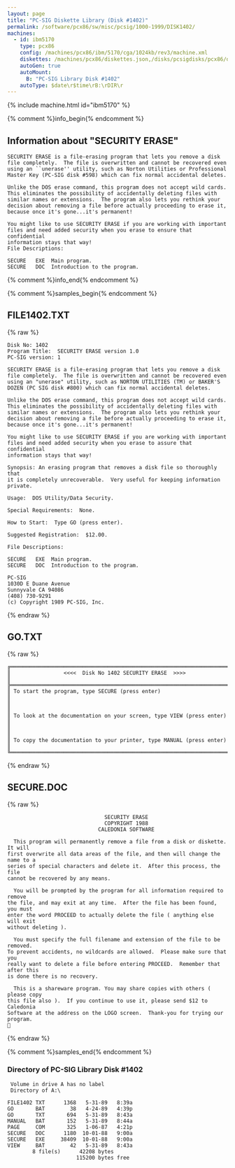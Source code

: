 ```yaml
---
layout: page
title: "PC-SIG Diskette Library (Disk #1402)"
permalink: /software/pcx86/sw/misc/pcsig/1000-1999/DISK1402/
machines:
  - id: ibm5170
    type: pcx86
    config: /machines/pcx86/ibm/5170/cga/1024kb/rev3/machine.xml
    diskettes: /machines/pcx86/diskettes.json,/disks/pcsigdisks/pcx86/diskettes.json
    autoGen: true
    autoMount:
      B: "PC-SIG Library Disk #1402"
    autoType: $date\r$time\rB:\rDIR\r
---
```


{% include machine.html id="ibm5170" %}

{% comment %}info_begin{% endcomment %}

## Information about "SECURITY ERASE"

    SECURITY ERASE is a file-erasing program that lets you remove a disk
    file completely.  The file is overwritten and cannot be recovered even
    using an ``unerase'' utility, such as Norton Utilities or Professional
    Master Key (PC-SIG disk #598) which can fix normal accidental deletes.
    
    Unlike the DOS erase command, this program does not accept wild cards.
    This eliminates the possibility of accidentally deleting files with
    similar names or extensions.  The program also lets you rethink your
    decision about removing a file before actually proceeding to erase it,
    because once it's gone...it's permanent!
    
    You might like to use SECURITY ERASE if you are working with important
    files and need added security when you erase to ensure that confidential
    information stays that way!
    File Descriptions:
    
    SECURE   EXE  Main program.
    SECURE   DOC  Introduction to the program.
{% comment %}info_end{% endcomment %}

{% comment %}samples_begin{% endcomment %}

## FILE1402.TXT

{% raw %}
```
Disk No: 1402
Program Title:  SECURITY ERASE version 1.0
PC-SIG version: 1

SECURITY ERASE is a file-erasing program that lets you remove a disk
file completely.  The file is overwritten and cannot be recovered even
using an "unerase" utility, such as NORTON UTILITIES (TM) or BAKER'S
DOZEN (PC SIG disk #800) which can fix normal accidental deletes.

Unlike the DOS erase command, this program does not accept wild cards.
This eliminates the possibility of accidentally deleting files with
similar names or extensions.  The program also lets you rethink your
decision about removing a file before actually proceeding to erase it,
because once it's gone...it's permanent!

You might like to use SECURITY ERASE if you are working with important
files and need added security when you erase to assure that confidential
information stays that way!

Synopsis: An erasing program that removes a disk file so thoroughly that
it is completely unrecoverable.  Very useful for keeping information
private.

Usage:  DOS Utility/Data Security.

Special Requirements:  None.

How to Start:  Type GO (press enter).

Suggested Registration:  $12.00.

File Descriptions:

SECURE   EXE  Main program.
SECURE   DOC  Introduction to the program.

PC-SIG
1030D E Duane Avenue
Sunnyvale CA 94086
(408) 730-9291
(c) Copyright 1989 PC-SIG, Inc.

```
{% endraw %}

## GO.TXT

{% raw %}
```
╔═════════════════════════════════════════════════════════════════════════╗
║                 <<<<  Disk No 1402 SECURITY ERASE  >>>>                 ║
╠═════════════════════════════════════════════════════════════════════════╣
║ To start the program, type SECURE (press enter)                         ║
║                                                                         ║
║ To look at the documentation on your screen, type VIEW (press enter)    ║
║                                                                         ║
║ To copy the documentation to your printer, type MANUAL (press enter)    ║
╚═════════════════════════════════════════════════════════════════════════╝
```
{% endraw %}

## SECURE.DOC

{% raw %}
```
                               SECURITY ERASE
                               COPYRIGHT 1988
                             CALEDONIA SOFTWARE

  This program will permanently remove a file from a disk or diskette.  It will
first overwrite all data areas of the file, and then will change the name to a
series of special characters and delete it.  After this process, the file
cannot be recovered by any means.

  You will be prompted by the program for all information required to remove
the file, and may exit at any time.  After the file has been found, you must
enter the word PROCEED to actually delete the file ( anything else will exit
without deleting ).

  You must specify the full filename and extension of the file to be removed.
To prevent accidents, no wildcards are allowed.  Please make sure that you
really want to delete a file before entering PROCEED.  Remember that after this
is done there is no recovery.

  This is a shareware program. You may share copies with others ( please copy
this file also ).  If you continue to use it, please send $12 to Caledonia
Software at the address on the LOGO screen.  Thank-you for trying our program.

```
{% endraw %}

{% comment %}samples_end{% endcomment %}

### Directory of PC-SIG Library Disk #1402

     Volume in drive A has no label
     Directory of A:\

    FILE1402 TXT      1368   5-31-89   8:39a
    GO       BAT        38   4-24-89   4:39p
    GO       TXT       694   5-31-89   8:43a
    MANUAL   BAT       152   5-31-89   8:44a
    PAGE     COM       325   1-06-87   4:21p
    SECURE   DOC      1180  10-01-88   9:00a
    SECURE   EXE     38409  10-01-88   9:00a
    VIEW     BAT        42   5-31-89   8:43a
            8 file(s)      42208 bytes
                          115200 bytes free
